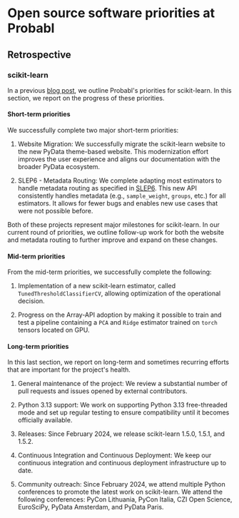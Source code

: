 # Open source software priorities at Probabl

## Retrospective

### scikit-learn

In a previous [blog
post](https://papers.probabl.ai/scikit-learns-priorities-at-probabl), we outline
Probabl's priorities for scikit-learn. In this section, we report on the progress of
these priorities.

#### Short-term priorities

We successfully complete two major short-term priorities:

1. Website Migration: We successfully migrate the scikit-learn website to the new
   PyData theme-based website. This modernization effort improves the user
   experience and aligns our documentation with the broader PyData ecosystem.

2. SLEP6 - Metadata Routing: We complete adapting most estimators to handle
   metadata routing as specified in
   [SLEP6](https://scikit-learn-enhancement-proposals.readthedocs.io/en/latest/slep006/proposal.html).
   This new API consistently handles metadata (e.g., `sample_weight`, `groups`, etc.)
   for all estimators. It allows for fewer bugs and enables new
   use cases that were not possible before.

Both of these projects represent major milestones for scikit-learn. In our current
round of priorities, we outline follow-up work for both the website and metadata
routing to further improve and expand on these changes.

#### Mid-term priorities

From the mid-term priorities, we successfully complete the following:

1. Implementation of a new scikit-learn estimator, called `TunedThresholdClassifierCV`,
   allowing optimization of the operational decision.

2. Progress on the Array-API adoption by making it possible to train and test a pipeline
   containing a `PCA` and `Ridge` estimator trained on `torch` tensors located on GPU.

#### Long-term priorities

In this last section, we report on long-term and sometimes recurring efforts that are
important for the project's health.

1. General maintenance of the project: We review a substantial number of pull requests
   and issues opened by external contributors.

2. Python 3.13 support: We work on supporting Python 3.13 free-threaded mode and set
   up regular testing to ensure compatibility until it becomes officially available.

3. Releases: Since February 2024, we release scikit-learn 1.5.0, 1.5.1, and 1.5.2.

4. Continuous Integration and Continuous Deployment: We keep our continuous
   integration and continuous deployment infrastructure up to date.

5. Community outreach: Since February 2024, we attend multiple Python conferences
   to promote the latest work on scikit-learn. We attend the following conferences:
   PyCon Lithuania, PyCon Italia, CZI Open Science, EuroSciPy, PyData Amsterdam, and
   PyData Paris.
